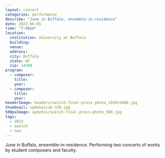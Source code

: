 ```yaml
---
layout: concert
categories: performance
describe: "June in Buffalo, ensemble-in-residence"
date: 2023-06-05
time: "7:00pm"
location:
  institution: University at Buffalo
  building:
  venue:
  address:
  city: Buffalo
  state: NY
  zip: 14260
program:
  - composer:
    title:
    year:
  - composer:
    title:
    year:
headerImage: headers/switch-final-press-photo_1920x1080.jpg
thumbnail: updates/ub-330.jpg
500pxImage: updates/switch-final-press-photo_500.jpg
tags:
  - 2023
  - switch
  - new
---
```


June in Buffalo, ensemble-in-residence. Performing two concerts of works by student composers and faculty.
